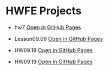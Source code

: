 # HWFE Projects
 
- hw7 [Open in GitHub Pages](https://vovel1987.github.io/TelRan/hw7/)
- Lesson09.06 [Open in GitHub Pages](https://vovel1987.github.io/TelRan/Lesson09.06/)
- HW09.18 [Open in GitHub Pages](https://vovel1987.github.io/TelRan/HW09.18/)

- HW09.19 [Open in GitHub Pages](https://vovel1987.github.io/TelRan/HW09.19/)
